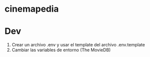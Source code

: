 # cinemapedia

# Dev

1. Crear un archivo .env y usar el template del archivo .env.template
2. Cambiar las variables de entorno (The MovieDB)


